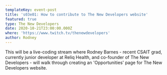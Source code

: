 ```yaml
---
templateKey: event-post
title: 's03e01: How to contribute to The New Developers website'
featured: true
type: The New Developers
date: 2020-10-21T23:00:00.000Z
where: 'https://www.twitch.tv/thenewdevelopers'
author: Rodney
---
```

This will be a live-coding stream where Rodney Barnes - recent CSAIT grad, currently junior developer at Reliq Health, and co-founder of The New Developers - will walk through creating an 'Opportunities' page for The New Developers website.
